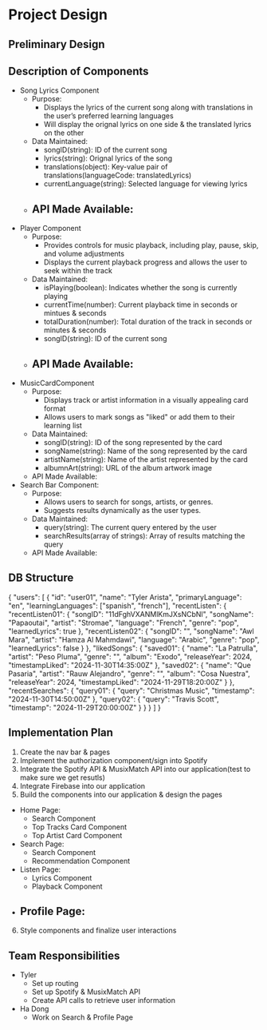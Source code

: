 # Project Design
## Preliminary Design
## Description of Components
- Song Lyrics Component
  - Purpose:
    - Displays the lyrics of the current song along with translations in the user’s preferred learning languages
    - Will display the orignal lyrics on one side & the translated lyrics on the other
  - Data Maintained:
    - songID(string): ID of the current song
    - lyrics(string): Orignal lyrics of the song
    - translations(object): Key-value pair of translations(languageCode: translatedLyrics)
    - currentLanguage(string): Selected language for viewing lyrics
  - API Made Available:
    - 
- Player Component
  - Purpose:
    - Provides controls for music playback, including play, pause, skip, and volume adjustments
    - Displays the current playback progress and allows the user to seek within the track
  - Data Maintained:
    - isPlaying(boolean): Indicates whether the song is currently playing
    - currentTime(number): Current playback time in seconds or mintues & seconds
    - totalDuration(number): Total duration of the track in seconds or minutes & seconds
    - songID(string): ID of the current song
  - API Made Available:
    - 
- MusicCardComponent
  - Purpose:
    - Displays track or artist information in a visually appealing card format
    - Allows users to mark songs as "liked" or add them to their learning list
  - Data Maintained:
    - songID(string): ID of the song represented by the card
    - songName(string): Name of the song represented by the card
    - artistName(string): Name of the artist represented by the card
    - albumnArt(string): URL of the album artwork image
  - API Made Available:
- Search Bar Component:
  - Purpose:
    - Allows users to search for songs, artists, or genres.
    - Suggests results dynamically as the user types.
  - Data Maintained:
    - query(string): The current query entered by the user
    - searchResults(array of strings): Array of results matching the query
  - API Made Available:

## DB Structure
{
    "users": [
        {
            "id": "user01",
            "name": "Tyler Arista",
            "primaryLanguage": "en",
            "learningLanguages": ["spanish", "french"],
            "recentListen": {
                "recentListen01": {
                    "songID": "11dFghVXANMlKmJXsNCbNl",
                    "songName": "Papaoutai",
                    "artist": "Stromae",
                    "language": "French",
                    "genre": "pop",
                    "learnedLyrics": true
                },
                "recentListen02": {
                    "songID": "",
                    "songName": "Awl Mara",
                    "artist": "Hamza Al Mahmdawi",
                    "language": "Arabic",
                    "genre": "pop",
                    "learnedLyrics": false
                }
            },
            "likedSongs": {
                "saved01": {
                    "name": "La Patrulla",
                    "artist": "Peso Pluma",
                    "genre": "",
                    "album": "Exodo",
                    "releaseYear": 2024,
                    "timestampLiked": "2024-11-30T14:35:00Z"
                },
                "saved02": {
                    "name": "Que Pasaria",
                    "artist": "Rauw Alejandro",
                    "genre": "",
                    "album": "Cosa Nuestra",
                    "releaseYear": 2024,
                    "timestampLiked": "2024-11-29T18:20:00Z"
                }
            },
            "recentSearches": {
                "query01": {
                    "query": "Christmas Music",
                    "timestamp": "2024-11-30T14:50:00Z"
                },
                "query02": {
                    "query": "Travis Scott",
                    "timestamp": "2024-11-29T20:00:00Z"
                }
            }
        }
    ]
}

## Implementation Plan
1. Create the nav bar & pages
2. Implement the authorization component/sign into Spotify
3. Integrate the Spotify API & MusixMatch API into our application(test to make sure we get resutls)
4. Integrate Firebase into our application
5. Build the components into our application & design the pages
  - Home Page:
    - Search Component
    - Top Tracks Card Component 
    - Top Artist Card Component
  - Search Page:
    - Search Component
    - Recommendation Component
  - Listen Page:
    - Lyrics Component
    - Playback Component
  - Profile Page:
    - 
6. Style components and finalize user interactions

## Team Responsibilities
- Tyler
  - Set up routing
  - Set up Spotify & MusixMatch API
  - Create API calls to retrieve user information
- Ha Dong
  - Work on Search & Profile Page
